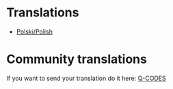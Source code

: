 # Translations
- [Polski/Polish](/translations/PL-messages.yml)

# Community translations

If you want to send your translation do it here: [Q-CODES](https://discord.gg/WzM9TU4YvH)

